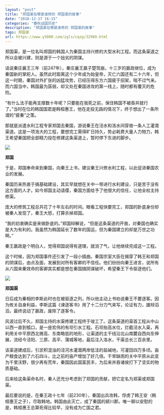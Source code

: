 ```yaml
---
layout: "post"
title: "郑国渠在哪是谁修的 郑国渠的故事"
date: "2018-12-17 16:15"
categories: "春秋战国历史"
description: "郑国渠在哪是谁修的 郑国渠的故事"
tags: 郑国渠
url: https://www.y5000.com/zgls/cqzg/32989.html
---
```






郑国渠，是一位名叫郑国的韩国人为秦国主持兴修的大型水利工程。而这条渠道之所以会被兴建，则是源于一个拙劣的阴谋。

话说秦庄襄王三年（前247年），秦庄襄王嬴子楚驾崩，十三岁的嬴政继位，成为秦国新的掌舵人。虽然此时距离这个少年成为始皇帝，灭亡六国还有二十六年，但这一时期，秦国对外扩张的凶猛攻势，已经压得东方六国疲于招架，喘不过气来。而六国当中，韩国最为孱弱，却又处在秦国进攻的第一线上，随时都有覆灭的危险。

“有什么法子能再支撑数十年呢？只要能在我死之前，保住韩国不被吞并就行了。”当时在位的韩国国君是韩桓惠王，他在走投无路的情况下，终于想出了一条所谓的“疲秦”之策。

那就是派遣水利工程专家郑国去秦国，游说秦王在泾水和洛水间穿凿一条人工灌溉渠道。这是一项浩大的工程，要想完工需得旷日持久，势必耗费大量人力物力，韩王希望秦国把全部精力投在修建这条渠道上，暂时停下东进的脚步。

![](https://img.y5000.com/uploads/allimg/180913/14-1P913142544T3.jpg)

**郑国**

于是，郑国奉命来到秦国，向秦王上书，建议秦王兴修水利工程，以此促进秦国农业的发展。

秦国历来热衷于搞基础建设，其实早就想在关中一带进行水利建设，只是苦于没有这方面的人才。如今郑国主动请缨，秦国方面给予了他很大的信任，让他全权主持修渠。

庞大的修筑工程总共花了十年左右的时间。眼看工程快要完工，郑国的卧底身份却被秦人发现了，秦王大怒，打算杀掉郑国。

“我的初衷确实是来做卧底的。”郑国辩解说，“但是这条渠道的开凿，对秦国也确实是大为有利的。我虽然为韩国延长了数年的国运，但为秦国建立的却是万世之功啊。”

秦王嬴政是个明白人，觉得郑国说得有道理，就消了气，让他继续完成这一工程。

这个时候，因为郑国事件还引发了一段小插曲。秦国宗室大臣在揭穿了韩王和郑国的阴谋后，由点及面，发展到对所有客卿的不信任。他们纷纷向秦王进言，说所有从六国来秦效命的客卿其实都是想在秦国搞阴谋破坏，希望秦王下令驱逐他们。

![](https://img.y5000.com/uploads/allimg/180913/14-1P913142G5521.jpg)

**郑国渠**

日后成为秦相的李斯此时也在被驱逐之列，所以他主动上书劝说秦王不要逐客。因为攸关自身利益，李斯这篇《谏逐客书》用了十二分力气来写，论证有力，雄辩滔滔，最终说动了嬴政，废除了逐客令。

风波过后不久，郑国主持的水渠修建工程终于竣工了。这条渠道的渠首工程从中山以西一直到瓠口，是一座宏伟的有坝引水工程。石坝抬高水位，拦截泾水入渠，再利用关中平原西北微高、东南略低的地形，让渠道的主干线沿北山南麓自西向东伸展，流经今泾阳、三原、高平、蒲城等地，最后注入洛水，干渠总长三百余里。

该渠道建成后，引淤积混浊的泾河水灌溉两岸低洼的盐碱地，可灌田四万多顷。亩产粮食达到了六石四斗，比之前的亩产增加了好几倍。干旱缺雨的关中平原从此变为千里沃野，很少再有荒年，秦国因此国富民丰，为后来并吞诸侯打下了坚实的物质基础。

后来给这条渠命名时，秦人还充分考虑到了郑国的贡献，把它定名为郑渠或郑国渠。

最后要说的是，在秦王政十七年（前230年），秦国出兵攻韩，俘虏了韩王安（韩桓惠王之子），尽取韩地。韩国由此灭亡，成了秦国的颍川郡。唯一聊以安慰的是，韩桓惠王总算死得比较早，没有成为亡国之君。
